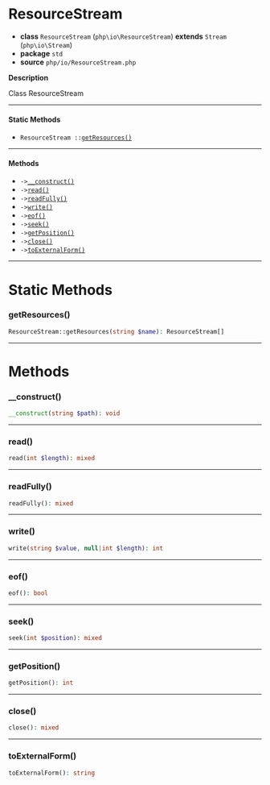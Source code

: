 # ResourceStream

- **class** `ResourceStream` (`php\io\ResourceStream`) **extends** `Stream` (`php\io\Stream`)
- **package** `std`
- **source** `php/io/ResourceStream.php`

**Description**

Class ResourceStream

---

#### Static Methods

- `ResourceStream ::`[`getResources()`](#method-getresources)

---

#### Methods

- `->`[`__construct()`](#method-__construct)
- `->`[`read()`](#method-read)
- `->`[`readFully()`](#method-readfully)
- `->`[`write()`](#method-write)
- `->`[`eof()`](#method-eof)
- `->`[`seek()`](#method-seek)
- `->`[`getPosition()`](#method-getposition)
- `->`[`close()`](#method-close)
- `->`[`toExternalForm()`](#method-toexternalform)

---
# Static Methods

<a name="method-getresources"></a>

### getResources()
```php
ResourceStream::getResources(string $name): ResourceStream[]
```

---
# Methods

<a name="method-__construct"></a>

### __construct()
```php
__construct(string $path): void
```

---

<a name="method-read"></a>

### read()
```php
read(int $length): mixed
```

---

<a name="method-readfully"></a>

### readFully()
```php
readFully(): mixed
```

---

<a name="method-write"></a>

### write()
```php
write(string $value, null|int $length): int
```

---

<a name="method-eof"></a>

### eof()
```php
eof(): bool
```

---

<a name="method-seek"></a>

### seek()
```php
seek(int $position): mixed
```

---

<a name="method-getposition"></a>

### getPosition()
```php
getPosition(): int
```

---

<a name="method-close"></a>

### close()
```php
close(): mixed
```

---

<a name="method-toexternalform"></a>

### toExternalForm()
```php
toExternalForm(): string
```